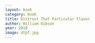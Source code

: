 ```yaml
---
layout: book
category: book
title: Distrust That Particular Flavor
author: William Gibson
year: 2018
image: dtpf.jpg
---
```

